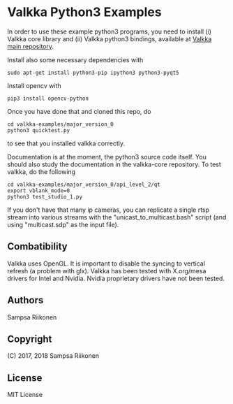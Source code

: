 # Valkka Python3 Examples
In order to use these example python3 programs, you need to install (i) Valkka core library and (ii) Valkka python3 bindings, available at [Valkka main repository](https://github.com/elsampsa/valkka-core).

Install also some necessary dependencies with

    sudo apt-get install python3-pip ipython3 python3-pyqt5
    
Install opencv with

    pip3 install opencv-python

Once you have done that and cloned this repo, do

    cd valkka-examples/major_version_0
    python3 quicktest.py
    
to see that you installed valkka correctly.
    
Documentation is at the moment, the python3 source code itself.  You should also study the documentation in the valkka-core repository.  To test valkka, do the following

    cd valkka-examples/major_version_0/api_level_2/qt
    export vblank_mode=0
    python3 test_studio_1.py

If you don't have that many ip cameras, you can replicate a single rtsp stream into various streams with the "unicast_to_multicast.bash" script (and using "multicast.sdp" as the input file).

## Combatibility
Valkka uses OpenGL.  It is important to disable the syncing to vertical refresh (a problem with glx).  Valkka has been tested with X.org/mesa drivers for Intel and Nvidia.  Nvidia proprietary drivers have not been tested.

## Authors
Sampsa Riikonen

## Copyright
(C) 2017, 2018 Sampsa Riikonen

## License
MIT License
